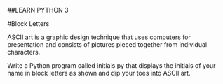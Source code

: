 ##LEARN PYTHON 3


#Block Letters


ASCII art is a graphic design technique that uses computers for presentation and consists of pictures pieced together from individual characters.

Write a Python program called initials.py that displays the initials of your name in block letters as shown and dip your toes into ASCII art.
